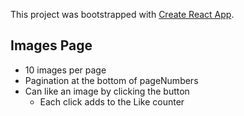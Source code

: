 This project was bootstrapped with [Create React App](https://github.com/facebook/create-react-app).

## Images Page

- 10 images per page
- Pagination at the bottom of pageNumbers
- Can like an image by clicking the button
  - Each click adds to the Like counter
